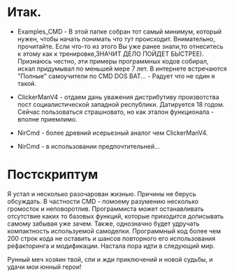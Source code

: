 # Итак.

- Examples_CMD -
В этой папке собран тот самый минимум, который нужен, чтобы начать понимать что тут происходит.
Внимательно, прочитайте.
Если что-то из этого Вы уже ранее знали,то отнеситесь к этому как к тренировке,ЗНАЧИТ ДЕЛО ПОЙДЕТ БЫСТРЕЕ).
Признаюсь честно, эти примеры программных кодов собирал, искал придумывал по меньшей мере 7 лет.
В интернете встречаются "Полные" самоучители по CMD DOS BAT... - Радует что не один я такой.

- ClickerManV4 - отдаем дань уважения дистрибутиву произвотства пост социалистической западной республики. Датируется 18 годом.
Сейчас пользоваться страшновато, но как эталон функционала - вполне приемлимо.

- NirCmd - более древний исерьезный аналог чем ClickerManV4.
- NirCmd - в использовании предпочтительней...

# Постскриптум
Я устал и несколько разочарован жизнью. Причины не берусь обсуждать.
В частности CMD - помоему разумению несколько громосток и неповоротлив.
Программиста может останавливать отсутствие каких то базовых функций, которые приходится дописывать самому забывая уже зачем.
Также, однозначно будет удручать компактность используемой самоделки.
Программный код более чем 200 строк кода не оставить и шансов повторного его использования рефакторинга и модификации.
Настала пора идти в следующий мир.


Рунный меч хозяин твой, спи и жди приключений и новой судьбы, и удачи мои юнный герои!
